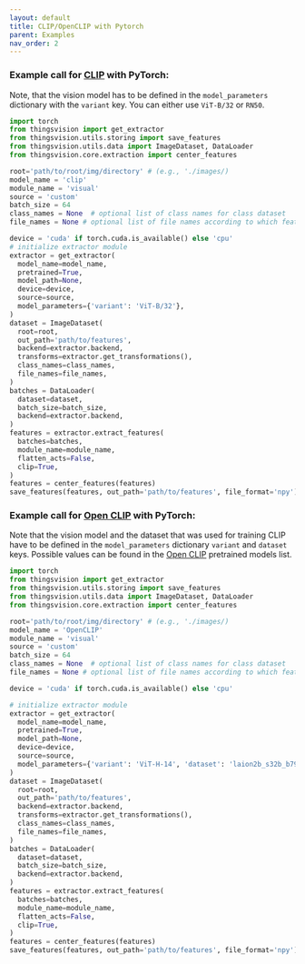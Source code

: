 ```yaml
---
layout: default
title: CLIP/OpenCLIP with Pytorch
parent: Examples
nav_order: 2
---
```


### Example call for [CLIP](https://github.com/openai/CLIP) with PyTorch:
Note, that the vision model has to be defined in the `model_parameters` dictionary with the `variant` key. You can either use `ViT-B/32` or `RN50`.

```python
import torch
from thingsvision import get_extractor
from thingsvision.utils.storing import save_features
from thingsvision.utils.data import ImageDataset, DataLoader
from thingsvision.core.extraction import center_features

root='path/to/root/img/directory' # (e.g., './images/)
model_name = 'clip'
module_name = 'visual'
source = 'custom'
batch_size = 64
class_names = None  # optional list of class names for class dataset
file_names = None # optional list of file names according to which features should be sorted

device = 'cuda' if torch.cuda.is_available() else 'cpu'
# initialize extractor module
extractor = get_extractor(
  model_name=model_name, 
  pretrained=True, 
  model_path=None, 
  device=device, 
  source=source, 
  model_parameters={'variant': 'ViT-B/32'},
)
dataset = ImageDataset(
  root=root,
  out_path='path/to/features',
  backend=extractor.backend,
  transforms=extractor.get_transformations(),
  class_names=class_names,
  file_names=file_names,
)
batches = DataLoader(
  dataset=dataset, 
  batch_size=batch_size, 
  backend=extractor.backend,
)
features = extractor.extract_features(
  batches=batches,
  module_name=module_name,
  flatten_acts=False,
  clip=True,
)
features = center_features(features)
save_features(features, out_path='path/to/features', file_format='npy')
```


### Example call for [Open CLIP](https://github.com/mlfoundations/open_clip) with PyTorch:

Note that the vision model and the dataset that was used for training CLIP have to be defined in the `model_parameters` dictionary `variant` and `dataset` keys. Possible values can be found in the [Open CLIP](https://github.com/mlfoundations/open_clip) pretrained models list.

```python
import torch
from thingsvision import get_extractor
from thingsvision.utils.storing import save_features
from thingsvision.utils.data import ImageDataset, DataLoader
from thingsvision.core.extraction import center_features

root='path/to/root/img/directory' # (e.g., './images/)
model_name = 'OpenCLIP'
module_name = 'visual'
source = 'custom'
batch_size = 64
class_names = None  # optional list of class names for class dataset
file_names = None # optional list of file names according to which features should be sorted

device = 'cuda' if torch.cuda.is_available() else 'cpu'

# initialize extractor module
extractor = get_extractor(
  model_name=model_name, 
  pretrained=True,
  model_path=None, 
  device=device, 
  source=source, 
  model_parameters={'variant': 'ViT-H-14', 'dataset': 'laion2b_s32b_b79k'},
)
dataset = ImageDataset(
  root=root,
  out_path='path/to/features',
  backend=extractor.backend,
  transforms=extractor.get_transformations(),
  class_names=class_names,
  file_names=file_names,
)
batches = DataLoader(
  dataset=dataset, 
  batch_size=batch_size, 
  backend=extractor.backend,
)
features = extractor.extract_features(
  batches=batches,
  module_name=module_name,
  flatten_acts=False,
  clip=True,
)
features = center_features(features)
save_features(features, out_path='path/to/features', file_format='npy')
